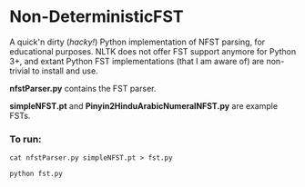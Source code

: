# Non-DeterministicFST
A quick'n dirty (*hacky!*) Python implementation of NFST parsing, for educational purposes. NLTK does not offer FST support anymore for Python 3+, and extant Python FST implementations (that I am aware of) are non-trivial to install and use. 

**nfstParser.py** contains the FST parser.

**simpleNFST.pt** and **Pinyin2HinduArabicNumeralNFST.py** are example FSTs.

### To run:
`cat nfstParser.py simpleNFST.pt > fst.py`

`python fst.py`
